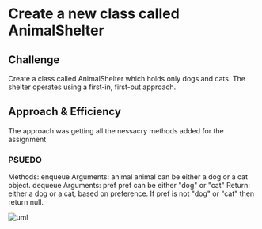 # Create a new class called AnimalShelter

## Challenge

Create a class called AnimalShelter which holds only dogs and cats.
The shelter operates using a first-in, first-out approach.

## Approach & Efficiency

The approach was getting all the nessacry methods added for the assignment


### PSUEDO

Methods:
enqueue
Arguments: animal
animal can be either a dog or a cat object.
dequeue
Arguments: pref
pref can be either "dog" or "cat"
Return: either a dog or a cat, based on preference.
If pref is not "dog" or "cat" then return null.

![uml](class12/stack-queue-animal-shelter.png)
